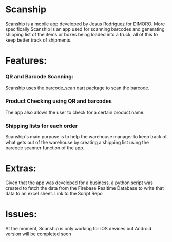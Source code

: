 # Scanship

Scanship is a mobile app developed by Jesus Rodriguez for DIMORO. More specifically Scanship is an app used for scanning barcodes and generating shipping list of the items or boxes being loaded into a truck, all of this to keep better track of shipments.

# Features:
### QR and Barcode Scanning:
Scanship uses the barcode_scan dart package to scan the barcode.

### Product Checking using QR and barcodes
The app also allows the user to check for a certain product name.

### Shipping lists for each order
Scanship´s main purpose is to help the warehouse manager to keep track of what gets out of the warehouse by creating a shipping list using the barcode scanner function of the app.

# Extras:
Given that the app was developed for a business, a python script was created to fetch the data from the Firebase Realtime Database to write that data to an excel sheet. Link to the Script Repo

# Issues:
At the moment, Scanship is only working for iOS devices but Android version will be completed soon
